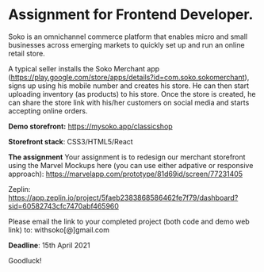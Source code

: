 # Assignment for Frontend Developer. 

Soko is an omnichannel commerce platform that enables micro and small businesses across emerging markets to quickly set up and run an online retail store.

A typical seller installs the Soko Merchant app (https://play.google.com/store/apps/details?id=com.soko.sokomerchant), signs up using his mobile number and creates his store. He can then start uploading inventory (as products) to his store. Once the store is created, he can share the store link with his/her customers on social media and starts accepting online orders.

**Demo storefront:** https://mysoko.app/classicshop

**Storefront stack**: CSS3/HTML5/React

**The assignment**
Your assignment is to redesign our merchant storefront using the Marvel Mockups here (you can use either adpative or responsive approach): https://marvelapp.com/prototype/81d69id/screen/77231405

Zeplin: https://app.zeplin.io/project/5faeb2383868586462fe7f79/dashboard?sid=60582743cfc7470abf465960

Please email the link to your completed project (both code and demo web link) to: withsoko[@]gmail.com

**Deadline**: 15th April 2021

Goodluck!
